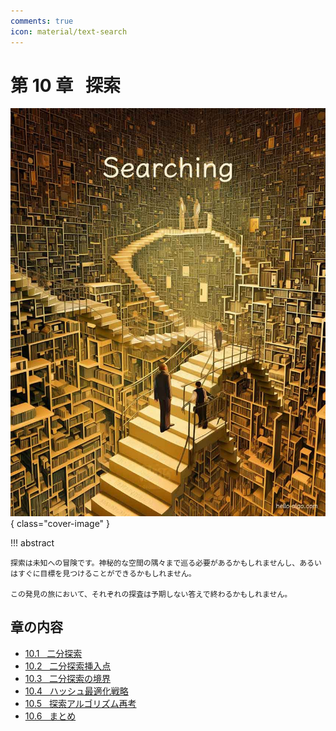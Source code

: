 ```yaml
---
comments: true
icon: material/text-search
---
```


# 第 10 章 &nbsp; 探索

![Searching](../assets/covers/chapter_searching.jpg){ class="cover-image" }

!!! abstract

    探索は未知への冒険です。神秘的な空間の隅々まで巡る必要があるかもしれませんし、あるいはすぐに目標を見つけることができるかもしれません。

    この発見の旅において、それぞれの探査は予期しない答えで終わるかもしれません。

## 章の内容

- [10.1 &nbsp; 二分探索](binary_search.md)
- [10.2 &nbsp; 二分探索挿入点](binary_search_insertion.md)
- [10.3 &nbsp; 二分探索の境界](binary_search_edge.md)
- [10.4 &nbsp; ハッシュ最適化戦略](replace_linear_by_hashing.md)
- [10.5 &nbsp; 探索アルゴリズム再考](searching_algorithm_revisited.md)
- [10.6 &nbsp; まとめ](summary.md)
